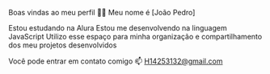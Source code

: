 Boas vindas ao meu perfil 💙💙
Meu nome é [João Pedro]

Estou estudando na Alura
Estou me desenvolvendo na linguagem JavaScript
Utilizo esse espaço para minha organização e compartilhamento dos meu projetos desenvolvidos

Você pode entrar em contato comigo 📫
H14253132@gmail.com
